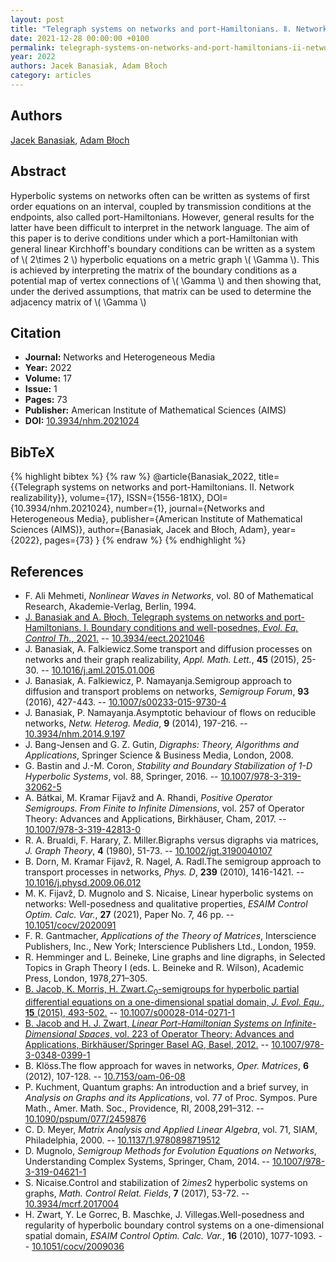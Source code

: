 ```yaml
---
layout: post
title: "Telegraph systems on networks and port-Hamiltonians. Ⅱ. Network realizability"
date: 2021-12-28 00:00:00 +0100
permalink: telegraph-systems-on-networks-and-port-hamiltonians-ii-network-realizability
year: 2022
authors: Jacek Banasiak, Adam Błoch
category: articles
---
```

 
## Authors
[Jacek Banasiak](authors/jacek-banasiak), [Adam Błoch](authors/adam-bloch)
 
## Abstract
Hyperbolic systems on networks often can be written as systems of first order equations on an interval, coupled by transmission conditions at the endpoints, also called port-Hamiltonians. However, general results for the latter have been difficult to interpret in the network language. The aim of this paper is to derive conditions under which a port-Hamiltonian with general linear Kirchhoff's boundary conditions can be written as a system of \\(  2\times 2  \\) hyperbolic equations on a metric graph \\(  \Gamma  \\). This is achieved by interpreting the matrix of the boundary conditions as a potential map of vertex connections of \\(  \Gamma  \\) and then showing that, under the derived assumptions, that matrix can be used to determine the adjacency matrix of \\(  \Gamma  \\)
 
## Citation
- **Journal:** Networks and Heterogeneous Media
- **Year:** 2022
- **Volume:** 17
- **Issue:** 1
- **Pages:** 73
- **Publisher:** American Institute of Mathematical Sciences (AIMS)
- **DOI:** [10.3934/nhm.2021024](https://doi.org/10.3934/nhm.2021024)
 
## BibTeX
{% highlight bibtex %}
{% raw %}
@article{Banasiak_2022,
  title={{Telegraph systems on networks and port-Hamiltonians. Ⅱ. Network realizability}},
  volume={17},
  ISSN={1556-181X},
  DOI={10.3934/nhm.2021024},
  number={1},
  journal={Networks and Heterogeneous Media},
  publisher={American Institute of Mathematical Sciences (AIMS)},
  author={Banasiak, Jacek and Błoch, Adam},
  year={2022},
  pages={73}
}
{% endraw %}
{% endhighlight %}
 
## References
- F. Ali Mehmeti, <i>Nonlinear Waves in Networks</i>, vol. 80 of Mathematical Research, Akademie-Verlag, Berlin, 1994.
- [J. Banasiak and A. Bƚoch, Telegraph systems on networks and port-Hamiltonians. I. Boundary conditions and well-posednes, <i>Evol. Eq. Control Th.</i>, 2021.](telegraph-systems-on-networks-and-port-hamiltonians-i-boundary-conditions-and-well-posedness) -- [10.3934/eect.2021046](https://doi.org/10.3934/eect.2021046)
- J. Banasiak, A. Falkiewicz.Some transport and diffusion processes on networks and their graph realizability, <i>Appl. Math. Lett.</i>, <b>45</b> (2015), 25-30. -- [10.1016/j.aml.2015.01.006](https://doi.org/10.1016/j.aml.2015.01.006)
- J. Banasiak, A. Falkiewicz, P. Namayanja.Semigroup approach to diffusion and transport problems on networks, <i>Semigroup Forum</i>, <b>93</b> (2016), 427-443. -- [10.1007/s00233-015-9730-4](https://doi.org/10.1007/s00233-015-9730-4)
- J. Banasiak, P. Namayanja.Asymptotic behaviour of flows on reducible networks, <i>Netw. Heterog. Media</i>, <b>9</b> (2014), 197-216. -- [10.3934/nhm.2014.9.197](https://doi.org/10.3934/nhm.2014.9.197)
- J. Bang-Jensen and G. Z. Gutin, <i>Digraphs: Theory, Algorithms and Applications</i>, Springer Science &amp; Business Media, London, 2008.
- G. Bastin and J.-M. Coron, <i>Stability and Boundary Stabilization of 1-D Hyperbolic Systems</i>, vol. 88, Springer, 2016. -- [10.1007/978-3-319-32062-5](https://doi.org/10.1007/978-3-319-32062-5)
- A. Bátkai, M. Kramar Fijavž and A. Rhandi, <i>Positive Operator Semigroups. From Finite to Infinite Dimensions</i>, vol. 257 of Operator Theory: Advances and Applications, Birkhäuser, Cham, 2017. -- [10.1007/978-3-319-42813-0](https://doi.org/10.1007/978-3-319-42813-0)
- R. A. Brualdi, F. Harary, Z. Miller.Bigraphs versus digraphs via matrices, <i>J. Graph Theory</i>, <b>4</b> (1980), 51-73. -- [10.1002/jgt.3190040107](https://doi.org/10.1002/jgt.3190040107)
- B. Dorn, M. Kramar Fijavž, R. Nagel, A. Radl.The semigroup approach to transport processes in networks, <i>Phys. D</i>, <b>239</b> (2010), 1416-1421. -- [10.1016/j.physd.2009.06.012](https://doi.org/10.1016/j.physd.2009.06.012)
- M. K. Fijavž, D. Mugnolo and S. Nicaise, Linear hyperbolic systems on networks: Well-posedness and qualitative properties, <i>ESAIM Control Optim. Calc. Var.</i>, <b>27</b> (2021), Paper No. 7, 46 pp. -- [10.1051/cocv/2020091](https://doi.org/10.1051/cocv/2020091)
- F. R. Gantmacher, <i>Applications of the Theory of Matrices</i>, Interscience Publishers, Inc., New York; Interscience Publishers Ltd., London, 1959.
- R. Hemminger and L. Beineke, Line graphs and line digraphs, in Selected Topics in Graph Theory I (eds. L. Beineke and R. Wilson), Academic Press, London, 1978,271–305.
- [B. Jacob, K. Morris, H. Zwart.$C_0$-semigroups for hyperbolic partial differential equations on a one-dimensional spatial domain, <i>J. Evol. Equ.</i>, <b>15</b> (2015), 493-502.](c-0-semigroups-for-hyperbolic-partial-differential-equations-on-a-one-dimensional-spatial-domain) -- [10.1007/s00028-014-0271-1](https://doi.org/10.1007/s00028-014-0271-1)
- [B. Jacob and H. J. Zwart, <i>Linear Port-Hamiltonian Systems on Infinite-Dimensional Spaces</i>, vol. 223 of Operator Theory: Advances and Applications, Birkhäuser/Springer Basel AG, Basel, 2012.](linear-port-hamiltonian-systems-on-infinite-dimensional-spaces) -- [10.1007/978-3-0348-0399-1](https://doi.org/10.1007/978-3-0348-0399-1)
- B. Klöss.The flow approach for waves in networks, <i>Oper. Matrices</i>, <b>6</b> (2012), 107-128. -- [10.7153/oam-06-08](https://doi.org/10.7153/oam-06-08)
- P. Kuchment, Quantum graphs: An introduction and a brief survey, in <i>Analysis on Graphs and its Applications</i>, vol. 77 of Proc. Sympos. Pure Math., Amer. Math. Soc., Providence, RI, 2008,291–312. -- [10.1090/pspum/077/2459876](https://doi.org/10.1090/pspum/077/2459876)
- C. D. Meyer, <i>Matrix Analysis and Applied Linear Algebra</i>, vol. 71, SIAM, Philadelphia, 2000. -- [10.1137/1.9780898719512](https://doi.org/10.1137/1.9780898719512)
- D. Mugnolo, <i>Semigroup Methods for Evolution Equations on Networks</i>, Understanding Complex Systems, Springer, Cham, 2014. -- [10.1007/978-3-319-04621-1](https://doi.org/10.1007/978-3-319-04621-1)
- S. Nicaise.Control and stabilization of $2	imes 2$ hyperbolic systems on graphs, <i>Math. Control Relat. Fields</i>, <b>7</b> (2017), 53-72. -- [10.3934/mcrf.2017004](https://doi.org/10.3934/mcrf.2017004)
- H. Zwart, Y. Le Gorrec, B. Maschke, J. Villegas.Well-posedness and regularity of hyperbolic boundary control systems on a one-dimensional spatial domain, <i>ESAIM Control Optim. Calc. Var.</i>, <b>16</b> (2010), 1077-1093. -- [10.1051/cocv/2009036](https://doi.org/10.1051/cocv/2009036)

